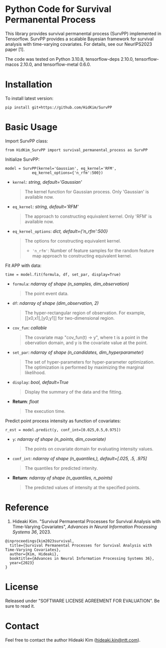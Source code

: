 # Python Code for Survival Permanental Process 
This library provides survival permanental process (SurvPP) implemented in Tensorflow. SurvPP provides a scalable Bayesian framework for survival analysis with time-varying covariates. For details, see our NeurIPS2023 paper [1].

The code was tested on Python 3.10.8, tensorflow-deps 2.10.0, tensorflow-macos 2.10.0, and tensorflow-metal 0.6.0.

# Installation
To install latest version:
```
pip install git+https://github.com/HidKim/SurvPP
```

# Basic Usage
Import SurvPP class:
```
from HidKim_SurvPP import survival_permanental_process as SurvPP
```
Initialize SurvPP:
```
model = SurvPP(kernel='Gaussian', eq_kernel='RFM',  
            eq_kernel_options={'n_rfm':500})
```
- `kernel`: *string, default='Gaussian'* <br> 
  >The kernel function for Gaussian process. Only 'Gaussian' is available now.
- `eq_kernel`:  *string, default='RFM'* <br>
  >The approach to constructing equivalent kernel. Only 'RFM' is available now.  
- `eq_kernel_options`:  *dict, default={'n_rfm':500}* <br>
  >The options for constructing equivalent kernel.
  >* `'n_rfm'`: Number of feature samples for the random feature map approach to constructing equivalent kernel.
  
Fit APP with data:
```
time = model.fit(formula, df, set_par, display=True)
```
- `formula`: *ndarray of shape (n_samples, dim_observation)* <br> 
  >The point event data.
- `df`:  *ndarray of shape (dim_observation, 2)*  <br>
  > The hyper-rectangular region of observation. For example, [[x0,x1],[y0,y1]] for two-dimensional region.  
- `cov_fun`: *callable* <br> 
  >The covariate map "cov_fun(t) -> y", where t is a point in the obervation domain, and y is the covariate value at the point.  
- `set_par`:  *ndarray of shape (n_candidates, dim_hyperparameter)*  <br>
  >The set of hyper-parameters for hyper-parameter optimization. The optimization is performed by maximizing the marginal likelihood.
- `display`:  *bool, default=True*  <br>
  >Display the summary of the data and the fitting. 
- **Return**: *float* <br>
  >The execution time.

Predict point process intensity as function of covariates:
```
r_est = model.predict(y, conf_int=[0.025,0.5,0.975])
```
- `y`: *ndarray of shape (n_points, dim_covariate)* <br> 
  >The points on covariate domain for evaluating intensity values.
- `conf_int`:  *ndarray of shape (n_quantiles,), default=[.025, .5, .975]*  <br>
  > The quantiles for predicted intenity.
- **Return**: *ndarray of shape (n_quantiles, n_points)* <br>
  >The predicted values of intensity at the specified points.

# Reference
1. Hideaki Kim. "Survival Permanental Processes for Survival Analysis with Time-Varying Covariates", *Advances in Neural Information Processing Systems 36*, 2023.
```
@inproceedings{kim2023survival,
  title={Survival Permanental Processes for Survival Analysis with Time-Varying Covariates},
  author={Kim, Hideaki},
  booktitle={Advances in Neural Information Processing Systems 36},
  year={2023}
}
``` 

# License
Released under "SOFTWARE LICENSE AGREEMENT FOR EVALUATION". Be sure to read it.

# Contact
Feel free to contact the author Hideaki Kim (hideaki.kin@ntt.com).
